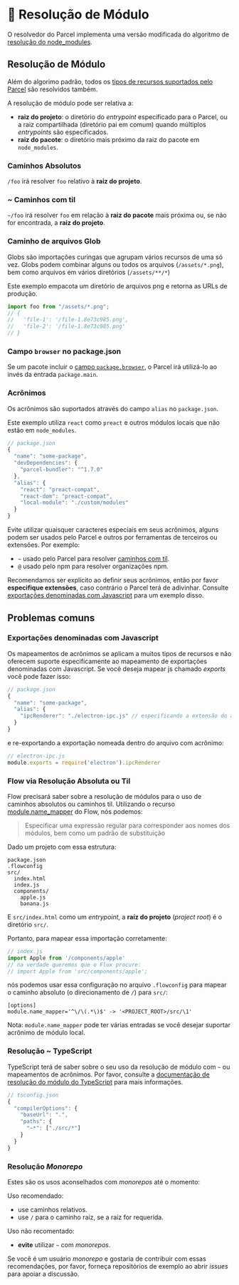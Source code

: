 # 📔 Resolução de Módulo

O resolvedor do Parcel implementa uma versão modificada do algoritmo de [resolução do node\_modules](https://nodejs.org/api/modules.html#modules_all_together).

## Resolução de Módulo

Além do algorimo padrão, todos os [tipos de recursos suportados pelo Parcel](https://parceljs.org/assets.html) são resolvidos também.

A resolução de módulo pode ser relativa a:

* **raiz do projeto**: o diretório do _entrypoint_ especificado para o Parcel, ou a raiz compartilhada \(diretório pai em comum\) quando múltiplos _entrypoints_ são especificados.
* **raiz do pacote**: o diretório mais próximo da raiz do pacote em `node_modules`.

### Caminhos Absolutos

`/foo` irá resolver `foo` relativo à **raiz do projeto**.

### ~ Caminhos com til

`~/foo` irá resolver `foo` em relação à **raiz do pacote** mais próxima ou, se não for encontrada, a **raiz do projeto**.

### Caminho de arquivos Glob

Globs são importações curingas que agrupam vários recursos de uma só vez. Globs podem combinar alguns ou todos os arquivos \(`/assets/*.png`\), bem como arquivos em vários diretórios \(`/assets/**/*`\)

Este exemplo empacota um diretório de arquivos png e retorna as URLs de produção.

```javascript
import foo from "/assets/*.png";
// {
//   'file-1': '/file-1.8e73c985.png',
//   'file-2': '/file-1.8e73c985.png'
// }
```

### Campo `browser` no package.json

Se um pacote incluir o [campo `package.browser`](https://docs.npmjs.com/files/package.json#browser), o Parcel irá utilizá-lo ao invés da entrada `package.main`.

### Acrônimos

Os acrônimos são suportados através do campo `alias` no `package.json`.

Este exemplo utiliza `react` como `preact` e outros módulos locais que não estão em `node_modules`.

```javascript
// package.json
{
  "name": "some-package",
  "devDependencies": {
    "parcel-bundler": "^1.7.0"
  },
  "alias": {
    "react": "preact-compat",
    "react-dom": "preact-compat",
    "local-module": "./custom/modules"
  }
}
```

Evite utilizar quaisquer caracteres especiais em seus acrônimos, alguns podem ser usados pelo Parcel e outros por ferramentas de terceiros ou extensões. Por exemplo:

* `~` usado pelo Parcel para resolver [caminhos com til](module_resolution.md#~-caminhos-com-til).
* `@` usado pelo npm para resolver organizações npm.

Recomendamos ser explícito ao definir seus acrônimos, então por favor **especifique extensões**, caso contrário o Parcel terá de adivinhar. Consulte [exportações denominadas com Javascript](module_resolution.md#exportações-denominadas-com-javascript) para um exemplo disso.

## Problemas comuns

### Exportações denominadas com Javascript

Os mapeamentos de acrônimos se aplicam a muitos tipos de recursos e não oferecem suporte especificamente ao mapeamento de exportações denominadas com Javascript. Se você deseja mapear js chamado _exports_ você pode fazer isso:

```javascript
// package.json
{
  "name": "some-package",
  "alias": {
    "ipcRenderer": "./electron-ipc.js" // especificando a extensão do arquivo
  }
}
```

e re-exportando a exportação nomeada dentro do arquivo com acrônimo:

```javascript
// electron-ipc.js
module.exports = require('electron').ipcRenderer
```

### Flow via Resolução Absoluta ou Til

Flow precisará saber sobre a resolução de módulos para o uso de caminhos absolutos ou caminhos til. Utilizando o recurso [module.name\_mapper](https://flow.org/en/docs/config/options/#toc-module-name-mapper-regex-string) do Flow, nós podemos:

> Especificar uma expressão regular para corresponder aos nomes dos módulos, bem como um padrão de substituição

Dado um projeto com essa estrutura:

```text
package.json
.flowconfig
src/
  index.html
  index.js
  components/
    apple.js
    banana.js
```

E `src/index.html` como um _entrypoint_, a **raíz do projeto** \(_project root_\) é o diretório `src/`.

Portanto, para mapear essa importação corretamente:

```javascript
// index.js
import Apple from '/components/apple'
// na verdade queremos que o Flux procure:
// import Apple from 'src/components/apple';
```

nós podemos usar essa configuração no arquivo `.flowconfig` para mapear o caminho absoluto \(o direcionamento de `/`\) para `src/`:

```text
[options]
module.name_mapper='^\/\(.*\)$' -> '<PROJECT_ROOT>/src/\1'
```

Nota: `module.name_mapper` pode ter várias entradas se você desejar suportar acrônimo de módulo local.

### Resolução ~ TypeScript

TypeScript terá de saber sobre o seu uso da resolução de módulo com `~` ou mapeamentos de acrônimos. Por favor, consulte a [documentação de resolução do módulo do TypeScript](https://www.typescriptlang.org/docs/handbook/module-resolution.html) para mais informações.

```javascript
// tsconfig.json
{
  "compilerOptions": {
    "baseUrl": ".",
    "paths": {
      "~*": ["./src/*"]
    }
  }
}
```

### Resolução _Monorepo_

Estes são os usos aconselhados com _monorepos_ até o momento:

Uso recomendado:

* use caminhos relativos.
* use `/` para o caminho raíz, se a raíz for requerida.

Uso não recomentado:

* **evite** utilizar `~` com _monorepos_.

Se você é um usuário _monorepo_ e gostaria de contribuir com essas recomendações, por favor, forneça repositórios de exemplo ao abrir _issues_ para apoiar a discussão.

